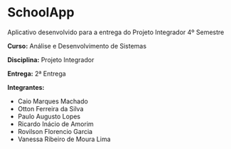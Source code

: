 # SchoolApp

Aplicativo desenvolvido para a entrega do Projeto Integrador 4º Semestre

**Curso:** Análise e Desenvolvimento de Sistemas

**Disciplina:** Projeto Integrador

**Entrega:** 2ª Entrega

**Integrantes:**
- Caio Marques Machado
- Otton Ferreira da Silva
- Paulo Augusto Lopes
- Ricardo Inácio de Amorim
- Rovilson Florencio Garcia
- Vanessa Ribeiro de Moura Lima